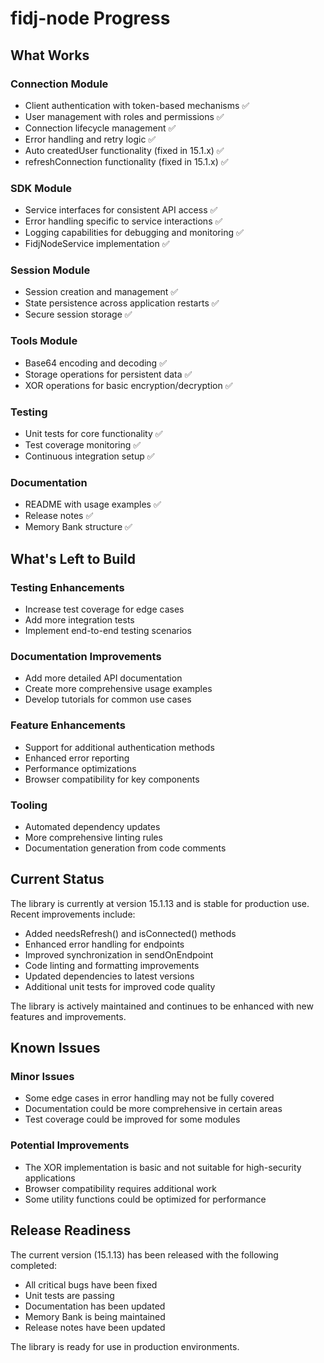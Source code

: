 # fidj-node Progress

## What Works

### Connection Module
- Client authentication with token-based mechanisms ✅
- User management with roles and permissions ✅
- Connection lifecycle management ✅
- Error handling and retry logic ✅
- Auto createdUser functionality (fixed in 15.1.x) ✅
- refreshConnection functionality (fixed in 15.1.x) ✅

### SDK Module
- Service interfaces for consistent API access ✅
- Error handling specific to service interactions ✅
- Logging capabilities for debugging and monitoring ✅
- FidjNodeService implementation ✅

### Session Module
- Session creation and management ✅
- State persistence across application restarts ✅
- Secure session storage ✅

### Tools Module
- Base64 encoding and decoding ✅
- Storage operations for persistent data ✅
- XOR operations for basic encryption/decryption ✅

### Testing
- Unit tests for core functionality ✅
- Test coverage monitoring ✅
- Continuous integration setup ✅

### Documentation
- README with usage examples ✅
- Release notes ✅
- Memory Bank structure ✅

## What's Left to Build

### Testing Enhancements
- Increase test coverage for edge cases
- Add more integration tests
- Implement end-to-end testing scenarios

### Documentation Improvements
- Add more detailed API documentation
- Create more comprehensive usage examples
- Develop tutorials for common use cases

### Feature Enhancements
- Support for additional authentication methods
- Enhanced error reporting
- Performance optimizations
- Browser compatibility for key components

### Tooling
- Automated dependency updates
- More comprehensive linting rules
- Documentation generation from code comments

## Current Status

The library is currently at version 15.1.13 and is stable for production use. Recent improvements include:

- Added needsRefresh() and isConnected() methods
- Enhanced error handling for endpoints
- Improved synchronization in sendOnEndpoint
- Code linting and formatting improvements
- Updated dependencies to latest versions
- Additional unit tests for improved code quality

The library is actively maintained and continues to be enhanced with new features and improvements.

## Known Issues

### Minor Issues
- Some edge cases in error handling may not be fully covered
- Documentation could be more comprehensive in certain areas
- Test coverage could be improved for some modules

### Potential Improvements
- The XOR implementation is basic and not suitable for high-security applications
- Browser compatibility requires additional work
- Some utility functions could be optimized for performance

## Release Readiness

The current version (15.1.13) has been released with the following completed:

- All critical bugs have been fixed
- Unit tests are passing
- Documentation has been updated
- Memory Bank is being maintained
- Release notes have been updated

The library is ready for use in production environments.
